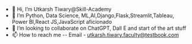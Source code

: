 - 👋 Hi, I’m Utkarsh Tiwary@Skill-Academy
- 👀 I’m Python, Data Science, ML,AI,Django,Flask,Streamlit,Tableau, Power BI,React JS,JavaScript aficionado
- 💞️ I’m looking to collaborate on ChatGPT, Dall E and start of the art stuff
- 📫 How to reach me -- Email - utkarsh.tiwary.faculty@testbook.com 

<!---
Skill-Academy/Skill-Academy is a ✨ special ✨ repository because its `README.md` (this file) appears on your GitHub profile.
You can click the Preview link to take a look at your changes.
--->
